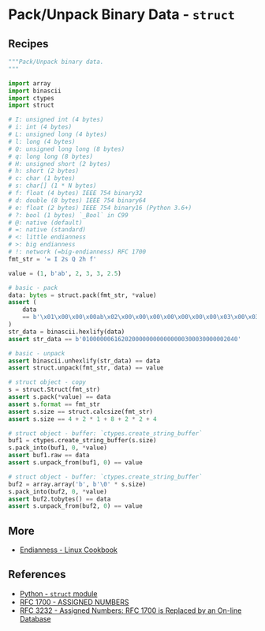 # Pack/Unpack Binary Data - `struct`

## Recipes

```python
"""Pack/Unpack binary data.
"""

import array
import binascii
import ctypes
import struct

# I: unsigned int (4 bytes)
# i: int (4 bytes)
# L: unsigned long (4 bytes)
# l: long (4 bytes)
# Q: unsigned long long (8 bytes)
# q: long long (8 bytes)
# H: unsigned short (2 bytes)
# h: short (2 bytes)
# c: char (1 bytes)
# s: char[] (1 * N bytes)
# f: float (4 bytes) IEEE 754 binary32
# d: double (8 bytes) IEEE 754 binary64
# e: float (2 bytes) IEEE 754 binary16 (Python 3.6+)
# ?: bool (1 bytes) `_Bool` in C99
# @: native (default)
# =: native (standard)
# <: little endianness
# >: big endianness
# !: network (=big-endianness) RFC 1700
fmt_str = '= I 2s Q 2h f'

value = (1, b'ab', 2, 3, 3, 2.5)

# basic - pack
data: bytes = struct.pack(fmt_str, *value)
assert (
    data
    == b'\x01\x00\x00\x00ab\x02\x00\x00\x00\x00\x00\x00\x00\x03\x00\x03\x00\x00\x00 @'
)
str_data = binascii.hexlify(data)
assert str_data == b'01000000616202000000000000000300030000002040'

# basic - unpack
assert binascii.unhexlify(str_data) == data
assert struct.unpack(fmt_str, data) == value

# struct object - copy
s = struct.Struct(fmt_str)
assert s.pack(*value) == data
assert s.format == fmt_str
assert s.size == struct.calcsize(fmt_str)
assert s.size == 4 + 2 * 1 + 8 + 2 * 2 + 4

# struct object - buffer: `ctypes.create_string_buffer`
buf1 = ctypes.create_string_buffer(s.size)
s.pack_into(buf1, 0, *value)
assert buf1.raw == data
assert s.unpack_from(buf1, 0) == value

# struct object - buffer: `ctypes.create_string_buffer`
buf2 = array.array('b', b'\0' * s.size)
s.pack_into(buf2, 0, *value)
assert buf2.tobytes() == data
assert s.unpack_from(buf2, 0) == value
```

## More

- [Endianness - Linux Cookbook](https://leven-cn.github.io/linux-cookbook/cookbook/general_concepts/endianness)

## References

- [Python - `struct` module](https://docs.python.org/3/library/struct.html)
- [RFC 1700 - ASSIGNED NUMBERS](https://datatracker.ietf.org/doc/html/rfc1700)
- [RFC 3232 - Assigned Numbers: RFC 1700 is Replaced by an On-line Database](https://datatracker.ietf.org/doc/html/rfc3232)
